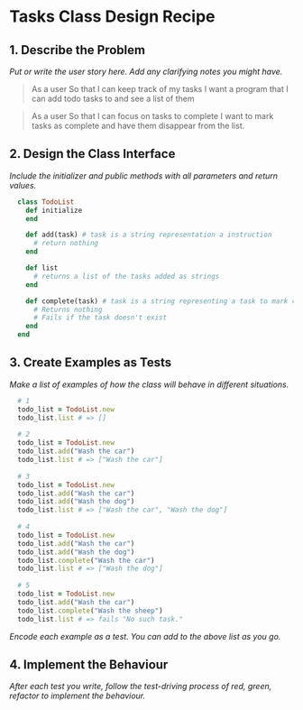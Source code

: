 # Tasks Class Design Recipe

## 1. Describe the Problem

_Put or write the user story here. Add any clarifying notes you might have._

> As a user
> So that I can keep track of my tasks
> I want a program that I can add todo tasks to and see a list of them

> As a user
> So that I can focus on tasks to complete
> I want to mark tasks as complete and have them disappear from the list.

## 2. Design the Class Interface

_Include the initializer and public methods with all parameters and return values._

```ruby 
  class TodoList
    def initialize
    end

    def add(task) # task is a string representation a instruction
      # return nothing
    end

    def list
      # returns a list of the tasks added as strings
    end

    def complete(task) # task is a string representing a task to mark complete
      # Returns nothing
      # Fails if the task doesn't exist
    end
  end
```

## 3. Create Examples as Tests

_Make a list of examples of how the class will behave in different situations._

```ruby 
  # 1
  todo_list = TodoList.new
  todo_list.list # => []
  
  # 2
  todo_list = TodoList.new
  todo_list.add("Wash the car")
  todo_list.list # => ["Wash the car"]
  
  # 3
  todo_list = TodoList.new
  todo_list.add("Wash the car")
  todo_list.add("Wash the dog")
  todo_list.list # => ["Wash the car", "Wash the dog"]
  
  # 4
  todo_list = TodoList.new
  todo_list.add("Wash the car")
  todo_list.add("Wash the dog")
  todo_list.complete("Wash the car")
  todo_list.list # => ["Wash the dog"]
  
  # 5
  todo_list = TodoList.new
  todo_list.add("Wash the car")
  todo_list.complete("Wash the sheep")
  todo_list.list # => fails "No such task."
```

_Encode each example as a test. You can add to the above list as you go._

## 4. Implement the Behaviour

_After each test you write, follow the test-driving process of red, green, refactor to implement the behaviour._